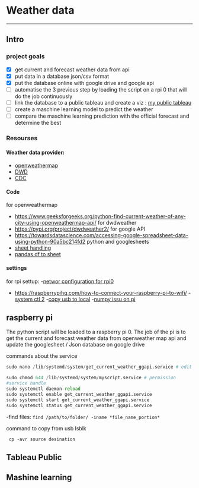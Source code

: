 # Weather data 
-----

## Intro

### project goals
 - [x] get current and forecast weather data from api
 - [x] put data in a database json/csv format
 - [x] put the database online with google drive and google api
 - [ ] automatise the 3 previous step by loading the script on a rpi 0 that will do the job continuously
 - [ ] link the database to a public tableau and create a viz : [my public tableau](https://public.tableau.com/profile/mathieu.provost#!/)
 - [ ] create a maschine learning model to predict the weather 
 - [ ] compare the maschine learning prediction with the official forecast and determine the best
 
### Resourses 

#### Weather data provider:
- [openweathermap](https://openweathermap.org/)
- [DWD](https://www.dwd.de/)
- [CDC](https://cdc.dwd.de/portal/)

#### Code
for openweathermap
- https://www.geeksforgeeks.org/python-find-current-weather-of-any-city-using-openweathermap-api/
for dwdweather
- https://pypi.org/project/dwdweather2/
for google API
- https://towardsdatascience.com/accessing-google-spreadsheet-data-using-python-90a5bc214fd2
python and googlesheets
- [sheet handling](https://www.twilio.com/blog/2017/02/an-easy-way-to-read-and-write-to-a-google-spreadsheet-in-python.html)
- [pandas df to sheet](https://towardsdatascience.com/using-python-to-push-your-pandas-dataframe-to-google-sheets-de69422508f)

#### settings
for rpi settup:
 -[networ configuration for rpi0](https://kerneldriver.wordpress.com/2012/10/21/configuring-wpa2-using-wpa_supplicant-on-the-raspberry-pi/)
 - https://raspberrypihq.com/how-to-connect-your-raspberry-pi-to-wifi/
 -[system ctl 2](https://www.dexterindustries.com/howto/run-a-program-on-your-raspberry-pi-at-startup/)
 -[copy usb to local](https://www.raspberrypi-spy.co.uk/2014/05/how-to-mount-a-usb-flash-disk-on-the-raspberry-pi/)
 -[numpy issu on pi](https://github.com/numpy/numpy/issues/14772)


## raspberry pi

The python script will be loaded to a raspberry pi 0. The job of the pi is to get the current and forecast weather data
 from openweather map api and update the googlesheet / Json database on google drive

 commands about the service
```python
sudo nano /lib/systemd/system/get_current_weather_ggapi.service # edit

sudo chmod 644 /lib/systemd/system/myscript.service # permission
#service handle
sudo systemctl daemon-reload 
sudo systemctl enable get_current_weather_ggapi.service
sudo systemctl start get_current_weather_ggapi.service
sudo systemctl status get_current_weather_ggapi.service
```

 -find files:
  ```find /path/to/folder/ -iname *file_name_portion*```

command to copy from usb
lsblk

``` cp -avr source desination```



 ## Tableau Public

 ## Mashine learning
